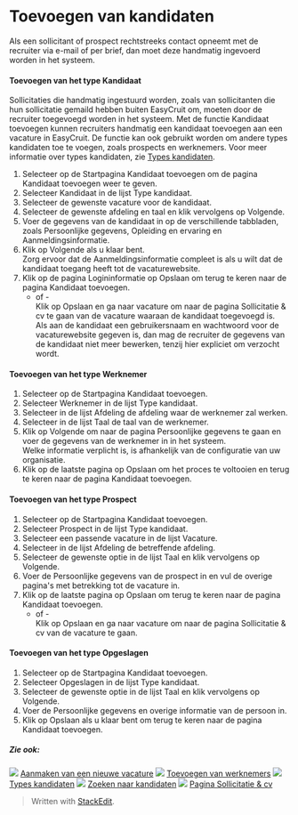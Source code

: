 # Toevoegen van kandidaten

Als een sollicitant of prospect rechtstreeks contact opneemt met de recruiter via e-mail of per brief, dan moet deze handmatig ingevoerd worden in het systeem.

#### Toevoegen van het type Kandidaat

Sollicitaties die handmatig ingestuurd worden, zoals van sollicitanten die hun sollicitatie gemaild hebben buiten EasyCruit om, moeten door de recruiter toegevoegd worden in het systeem. Met de functie  Kandidaat toevoegen  kunnen recruiters handmatig een kandidaat toevoegen aan een vacature in EasyCruit. De functie kan ook gebruikt worden om andere types kandidaten toe te voegen, zoals prospects en werknemers. Voor meer informatie over types kandidaten, zie  [Types kandidaten](candidate_types.htm).

1.  Selecteer op de  Startpagina  Kandidaat toevoegen  om de pagina  Kandidaat toevoegen  weer te geven.
2.  Selecteer  Kandidaat  in de lijst  Type kandidaat.
3.  Selecteer de gewenste vacature voor de kandidaat.
4.  Selecteer de gewenste afdeling en taal en klik vervolgens op  Volgende.
5.  Voer de gegevens van de kandidaat in op de verschillende tabbladen, zoals  Persoonlijke gegevens,  Opleiding en ervaring  en  Aanmeldingsinformatie.
6.  Klik op  Volgende  als u klaar bent.  
    Zorg ervoor dat de Aanmeldingsinformatie compleet is als u wilt dat de kandidaat toegang heeft tot de vacaturewebsite.
7.  Klik op de pagina  Logininformatie  op  Opslaan  om terug te keren naar de pagina  Kandidaat toevoegen.  
    - of -  
    Klik op  Opslaan  en ga naar vacature  om naar de pagina  Sollicitatie & cv  te gaan van de vacature waaraan de kandidaat toegevoegd is.  
    Als aan de kandidaat een gebruikersnaam en wachtwoord voor de vacaturewebsite gegeven is, dan mag de recruiter de gegevens van de kandidaat niet meer bewerken, tenzij hier expliciet om verzocht wordt.

#### Toevoegen van het type Werknemer

1.  Selecteer op de  Startpagina  Kandidaat toevoegen.
2.  Selecteer  Werknemer in de lijst  Type kandidaat.
3.  Selecteer in de lijst  Afdeling  de afdeling waar de werknemer zal werken.
4.  Selecteer in de lijst  Taal  de taal van de werknemer.
5.  Klik op  Volgende  om naar de pagina  Persoonlijke gegevens  te gaan en voer de gegevens van de werknemer in in het systeem.  
    Welke informatie verplicht is, is afhankelijk van de configuratie van uw organisatie.
6.  Klik op de laatste pagina op  Opslaan  om het proces te voltooien en terug te keren naar de pagina  Kandidaat toevoegen.

#### Toevoegen van het type Prospect

1.  Selecteer op de  Startpagina  Kandidaat toevoegen.
2.  Selecteer  Prospect  in de lijst  Type kandidaat.
3.  Selecteer een passende vacature in de lijst  Vacature.
4.  Selecteer in de lijst  Afdeling  de betreffende afdeling.
5.  Selecteer de gewenste optie in de lijst  Taal  en klik vervolgens op  Volgende.
6.  Voer de  Persoonlijke gegevens  van de prospect in en vul de overige pagina's met betrekking tot de vacature in.
7.  Klik op de laatste pagina op  Opslaan  om terug te keren naar de pagina  Kandidaat toevoegen.  
    - of -  
    Klik op  Opslaan en ga naar vacature  om naar de pagina  Sollicitatie & cv  van de vacature te gaan.

#### Toevoegen van het type Opgeslagen

1.  Selecteer op de  Startpagina  Kandidaat toevoegen.
2.  Selecteer  Opgeslagen  in de lijst  Type kandidaat.
3.  Selecteer de gewenste optie in de lijst  Taal  en klik vervolgens op  Volgende.
4.  Voer de  Persoonlijke gegevens  en overige informatie van de persoon in.
5.  Klik op  Opslaan  als u klaar bent om terug te keren naar de pagina  Kandidaat toevoegen.

##### Zie ook:

![](../Resources/Images/icon-document-link.png)  [Aanmaken van een nieuwe vacature](creating_a_new_vacancy.htm)
![](../Resources/Images/icon-document-link.png)  [Toevoegen van werknemers](adding_employees.htm)
![](../Resources/Images/icon-document-link.png)  [Types kandidaten](candidate_types.htm)
![](../Resources/Images/icon-document-link.png)  [Zoeken naar kandidaten](searching_for_candidates.htm)
![](../Resources/Images/icon-document-link.png)  [Pagina Sollicitatie & cv](application_and_cv_page_overview.htm)


> Written with [StackEdit](https://stackedit.io/).
<!--stackedit_data:
eyJoaXN0b3J5IjpbLTIwNjYwNzkyMjFdfQ==
-->